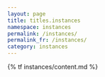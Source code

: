 ```yaml
---
layout: page
title: titles.instances
namespace: instances
permalink: /instances/
permalink_fr: /instances/
category: instances
---
```


{% tf instances/content.md %}
